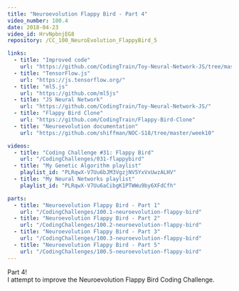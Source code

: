```yaml
---
title: "Neuroevolution Flappy Bird - Part 4"
video_number: 100.4
date: 2018-04-23
video_id: HrvNpbnjEG8
repository: /CC_100_NeuroEvolution_FlappyBird_5

links:
  - title: "Improved code"
    url: "https://github.com/CodingTrain/Toy-Neural-Network-JS/tree/master/examples/neuroevolution-flappybird"
  - title: "TensorFlow.js"
    url: "https://js.tensorflow.org/"
  - title: "ml5.js"
    url: "https://github.com/ml5js"
  - title: "JS Neural Network"
    url: "https://github.com/CodingTrain/Toy-Neural-Network-JS/"
  - title: "Flappy Bird Clone"
    url: "https://github.com/CodingTrain/Flappy-Bird-Clone"
  - title: "Neuroevolution documentation"
    url: "https://github.com/shiffman/NOC-S18/tree/master/week10"

videos:
  - title: "Coding Challenge #31: Flappy Bird"
    url: "/CodingChallenges/031-flappybird"
  - title: "My Genetic Algorithm playlist"
    playlist_id: "PLRqwX-V7Uu6bJM3VgzjNV5YxVxUwzALHV"
  - title: "My Neural Networks playlist"
    playlist_id: "PLRqwX-V7Uu6aCibgK1PTWWu9by6XFdCfh"

parts:
  - title: "Neuroevolution Flappy Bird - Part 1"
    url: "/CodingChallenges/100.1-neuroevolution-flappy-bird"
  - title: "Neuroevolution Flappy Bird - Part 2"
    url: "/CodingChallenges/100.2-neuroevolution-flappy-bird"
  - title: "Neuroevolution Flappy Bird - Part 3"
    url: "/CodingChallenges/100.3-neuroevolution-flappy-bird"
  - title: "Neuroevolution Flappy Bird - Part 5"
    url: "/CodingChallenges/100.5-neuroevolution-flappy-bird"
---
```


Part 4!  
I attempt to improve the Neuroevolution Flappy Bird Coding Challenge.
